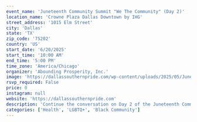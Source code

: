 ```yaml
---
event_name: 'Juneteenth Community Summit "We The Community" (Day 2)'
location_name: 'Crowne Plaza Dallas Downtown by IHG'
street_address: '1015 Elm Street'
city: 'Dallas'
state: 'TX'
zip_code: '75202'
country: 'US'
start_date: '6/20/2025'
start_time: '10:00 AM'
end_time: '5:00 PM'
time_zone: 'America/Chicago'
organizer: 'Abounding Prosperity, Inc.'
image: 'https://dallassouthernpride.com/wp-content/uploads/2025/05/Juneteenth-Health-Summit-scaled.png'
rsvp_required: False
price: 0
instagram: null
website: 'https://dallassouthernpride.com'
description: 'Continue the conversation on Day 2 of the Juneteenth Community Summit. More free health screenings, engaging panels, and opportunities to connect with wellness resources and community partners. Free and open to everyone.'
categories: ['Health', 'LGBTQ+', 'Black Community']
---
```

